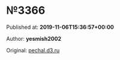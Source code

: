 
# №3366

Published at: **2019-11-06T15:36:57+00:00**

Author: **yesmish2002**

Original: [pechal.d3.ru](https://pechal.d3.ru/3366-1872834/)


